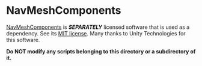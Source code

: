 # NavMeshComponents

[NavMeshComponents](https://github.com/Unity-Technologies/NavMeshComponents) is ***SEPARATELY*** licensed software that is used as a dependency. See its [MIT license](https://github.com/Unity-Technologies/NavMeshComponents/blob/master/LICENSE). Many thanks to Unity Technologies for this software.

**Do NOT modify any scripts belonging to this directory or a subdirectory of it.**
